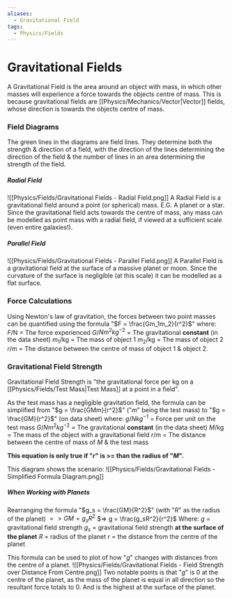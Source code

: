 ```yaml
---
aliases:
  - Gravitational Field
tags:
  - Physics/Fields
---
```

# Gravitational Fields
A Gravitational Field is the area around an object with mass, in which other masses will experience a force towards the objects centre of mass. This is because gravitational fields are [[Physics/Mechanics/Vector|Vector]] fields, whose direction is towards the objects centre of mass.

### Field Diagrams
The green lines in the diagrams are field lines. They determine both the strength & direction of a field, with the direction of the lines determining the direction of the field & the number of lines in an area determining the strength of the field.
##### Radial Field
![[Physics/Fields/Gravitational Fields - Radial Field.png]]
A Radial Field is a gravitational field around a point (or spherical) mass. E.G. A planet or a star.
Since the gravitational field acts towards the centre of mass, any mass can be modelled as point mass with a radial field, if viewed at a sufficient scale (even entire galaxies!).

##### Parallel Field
![[Physics/Fields/Gravitational Fields - Parallel Field.png]]
A Parallel Field is a gravitational field at the surface of a massive planet or moon. Since the curvature of the surface is negligible (at this scale) it can be modelled as a flat surface.

### Force Calculations
Using Newton's law of gravitation, the forces between two point masses can be quantified using the formula "$F = \frac{Gm_1m_2}{r^2}$" where:
$F$/N = The force experienced
$G$/$Nm^2{kg}^{-2}$ = The gravitational **constant** (in the data sheet)
$m_1$/kg = The mass of object 1
$m_2$/kg = The mass of object 2
$r$/m = The distance between the centre of mass of object 1 & object 2.

### Gravitational Field Strength
Gravitational Field Strength is "the gravitational force per kg on a [[Physics/Fields/Test Mass|Test Mass]] at a point in a field".

As the test mass has a negligible gravitation field, the formula can be simplified from "$g = \frac{GMm}{r^2}$" ("$m$" being the test mass) to "$g = \frac{GM}{r^2}$" (on data sheet) where:
$g$/$N{kg}^{-1}$ = Force per unit on the test mass
$G$/$Nm^2{kg}^{-2}$ = The gravitational **constant** (in the data sheet)
$M$/kg = The mass of the object with a gravitational field
$r$/m = The distance between the centre of mass of $M$ & the test mass

**This equation is only true if "$r$" is >= than the radius of "$M$".**

This diagram shows the scenario:
![[Physics/Fields/Gravitational Fields - Simplified Formula Diagram.png]]

##### When Working with Planets
Rearranging the formula "$g_s = \frac{GM}{R^2}$" (with "$R$" as the radius of the planet)
$=> GM = g_sR^2$
$=> g = \frac{g_sR^2}{r^2}$
Where:
$g$ = gravitational field strength
$g_s$ = gravitational field strength **at the surface of the planet**
$R$ = radius of the planet
$r$ = the distance from the centre of the planet

This formula can be used to plot of how "$g$" changes with distances from the centre of a planet.
![[Physics/Fields/Gravitational Fields - Field Strength over Distance From Centre.png]]
Two notable points is that "$g$" is 0 at the centre of the planet, as the mass of the planet is equal in all direction so the resultant force totals to 0. And is the highest at the surface of the planet.
